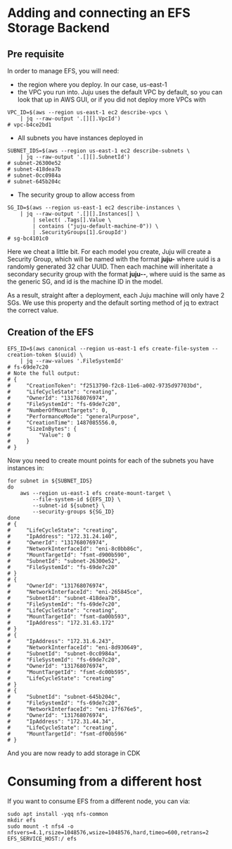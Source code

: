 # Adding and connecting an EFS Storage Backend
## Pre requisite 

In order to manage EFS, you will need: 

* the region where you deploy. In our case, us-east-1
* the VPC you run into. Juju uses the default VPC by default, so you can look that up in AWS GUI, or if you did not deploy more VPCs with

```
VPC_ID=$(aws --region us-east-1 ec2 describe-vpcs \
    | jq --raw-output '.[][].VpcId')
# vpc-b4ce2bd1
```

* All subnets you have instances deployed in

```
SUBNET_IDS=$(aws --region us-east-1 ec2 describe-subnets \
    | jq --raw-output '.[][].SubnetId')
# subnet-26300e52
# subnet-418dea7b
# subnet-0cc0984a
# subnet-645b204c
```

* The security group to allow access from

```
SG_ID=$(aws --region us-east-1 ec2 describe-instances \
    | jq --raw-output '.[][].Instances[] \
        | select( .Tags[].Value \
        | contains ("juju-default-machine-0")) \
        | .SecurityGroups[1].GroupId')
# sg-bc4101c0
```

Here we cheat a little bit. For each model you create, Juju will create a Security Group, which will be named with the format **juju-<uuid>** where uuid is a randomly generated 32 char UUID. Then each machine will inheritate a secondary security group with the format **juju-<uuid>-<id>**, where uuid is the same as the generic SG, and id is the machine ID in the model. 

As a result, straight after a deployment, each Juju machine will only have 2 SGs. We use this property and the default sorting method of jq to extract the correct value. 

## Creation of the EFS 

```
EFS_ID=$(aws canonical --region us-east-1 efs create-file-system --creation-token $(uuid) \
    | jq --raw-values '.FileSystemId'
# fs-69de7c20
# Note the full output: 
# {
#     "CreationToken": "f2513790-f2c8-11e6-a002-9735d97703bd",
#     "LifeCycleState": "creating",
#     "OwnerId": "131768076974",
#     "FileSystemId": "fs-69de7c20",
#     "NumberOfMountTargets": 0,
#     "PerformanceMode": "generalPurpose",
#     "CreationTime": 1487085556.0,
#     "SizeInBytes": {
#         "Value": 0
#     }
# }
```

Now you need to create mount points for each of the subnets you have instances in: 

```
for subnet in ${SUBNET_IDS}
do 
    aws --region us-east-1 efs create-mount-target \
        --file-system-id ${EFS_ID} \
        --subnet-id ${subnet} \
        --security-groups ${SG_ID}
done
# {
#     "LifeCycleState": "creating",
#     "IpAddress": "172.31.24.140",
#     "OwnerId": "131768076974",
#     "NetworkInterfaceId": "eni-8c0bb86c",
#     "MountTargetId": "fsmt-d900b590",
#     "SubnetId": "subnet-26300e52",
#     "FileSystemId": "fs-69de7c20"
# }
# {
#     "OwnerId": "131768076974",
#     "NetworkInterfaceId": "eni-265845ce",
#     "SubnetId": "subnet-418dea7b",
#     "FileSystemId": "fs-69de7c20",
#     "LifeCycleState": "creating",
#     "MountTargetId": "fsmt-da00b593",
#     "IpAddress": "172.31.63.172"
# }
# {
#     "IpAddress": "172.31.6.243",
#     "NetworkInterfaceId": "eni-8d930649",
#     "SubnetId": "subnet-0cc0984a",
#     "FileSystemId": "fs-69de7c20",
#     "OwnerId": "131768076974",
#     "MountTargetId": "fsmt-dc00b595",
#     "LifeCycleState": "creating"
# }
# {
#     "SubnetId": "subnet-645b204c",
#     "FileSystemId": "fs-69de7c20",
#     "NetworkInterfaceId": "eni-17f676e5",
#     "OwnerId": "131768076974",
#     "IpAddress": "172.31.44.34",
#     "LifeCycleState": "creating",
#     "MountTargetId": "fsmt-df00b596"
# }
```

And you are now ready to add storage in CDK

# Consuming from a different host

If you want to consume EFS from a different node, you can via: 

```
sudo apt install -yqq nfs-common
mkdir efs
sudo mount -t nfs4 -o nfsvers=4.1,rsize=1048576,wsize=1048576,hard,timeo=600,retrans=2 EFS_SERVICE_HOST:/ efs

```


